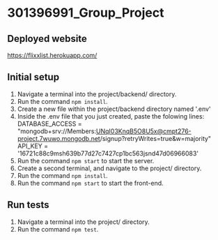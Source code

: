 # 301396991_Group_Project

## Deployed website
https://flixxlist.herokuapp.com/

## Initial setup
1. Navigate a terminal into the project/backend/ directory.
2. Run the command `npm install`.
3. Create a new file within the project/backend directory named '.env'
4. Inside the .env file that you just created, paste the folowing lines: 
DATABASE_ACCESS = "mongodb+srv://Members:UNqI03KnqB5O8U5x@cmpt276-project.7wuwo.mongodb.net/signup?retryWrites=true&w=majority"
API_KEY = '16721c88c9msh639b77d27c7427cp1bc563jsnd47d06966083'
5. Run the command `npm start` to start the server.
6. Create a second terminal, and navigate to the project/ directory.
7. Run the command `npm install`.
8. Run the command `npm start` to start the front-end.

## Run tests
1. Navigate a terminal into the project/ directory.
2. Run the command `npm test`.
